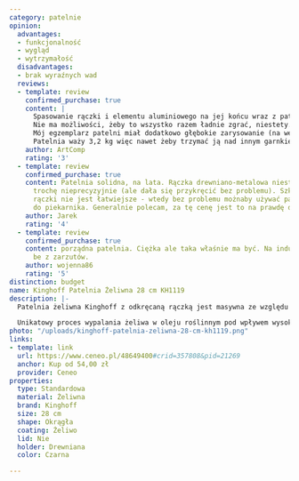 ```yaml
---
category: patelnie
opinion:
  advantages:
  - funkcjonalność
  - wygląd
  - wytrzymałość
  disadvantages:
  - brak wyraźnych wad
  reviews:
  - template: review
    confirmed_purchase: true
    content: |
      Spasowanie rączki i elementu aluminiowego na jej końcu wraz z patelnią pozostawia BARDZO DUŻO do życzenia.
      Nie ma możliwości, żeby to wszystko razem ładnie zgrać, niestety... Jakość spasowania to praktycznie jakość Alliexpress. Natomiast zasadniczy plus patelni to cena (szczególnie w porównaniu do astronomicznych cen Skeppshult).
      Mój egzemplarz patelni miał dodatkowo głębokie zarysowanie (na wewnętrznym boku), które niestety odkryłem dopiero po paru smażeniach... dlatego jej już nie odsyłałem. Mój błąd, że dobrze nie przyjrzałem się jej zaraz po otrzymaniu :(
      Patelnia waży 3,2 kg więc nawet żeby trzymać ją nad innym garnkiem, żeby przełożyć zawartość patelni do garnka, niezbędne są 2 ręce - innymi słowy 1 osoba takiej czynności wykonać nie zdoła ;)
    author: ArtComp
    rating: '3'
  - template: review
    confirmed_purchase: true
    content: Patelnia solidna, na lata. Rączka drewniano-metalowa niestety wykonana
      trochę nieprecyzyjnie (ale dała się przykręcić bez problemu). Szkoda, że mocowanie
      rączki nie jest łatwiejsze - wtedy bez problemu możnaby używać patelni również
      do piekarnika. Generalnie polecam, za tę cenę jest to na prawdę dobra patelnia.
    author: Jarek
    rating: '4'
  - template: review
    confirmed_purchase: true
    content: porządna patelnia. Ciężka ale taka właśnie ma być. Na indukcji działa
      be z zarzutów.
    author: wojenna86
    rating: '5'
distinction: budget
name: Kinghoff Patelnia Żeliwna 28 cm KH1119
description: |-
  Patelnia żeliwna Kinghoff z odkręcaną rączką jest masywna ze względu na tworzywo, z jakiego została wykonana. Waga naczynia pozwala jednak na kumulację oraz utrzymanie odpowiedniej temperatury. Dodatkowo żeliwo ogranicza ilość szkodliwych substancji wchłanianych do organizmu podczas posiłków, korzystnie wpływając na codzienną dietę.

  Unikatowy proces wypalania żeliwa w oleju roślinnym pod wpływem wysokiej temperatury pozwolił uzyskać czarny kolor tworzywa. Jednocześnie zastosowanie tej technologii pozwala na smażenie potraw bez konieczności używania oleju. Uchwyt patelni, który przykręca się do głównej części naczynia, posiada właściwości termoizolacyjne, ponieważ został wykonany z drewna. Ze względu na możliwość rdzewienia, patelnia nie nadaje się do przyrządzania dań o odczynie kwaśnym. Naczynie należy myć wyłącznie ręcznie za pomocą specjalnej szczotki, a tuż po wysuszeniu natłuścić jego wewnętrzną stronę cienką warstwą oleju roślinnego. Aby wydłużyć żywotność naczynia, należy stosować się do zaleceń producenta.
photo: "/uploads/kinghoff-patelnia-zeliwna-28-cm-kh1119.png"
links:
- template: link
  url: https://www.ceneo.pl/48649400#crid=357808&pid=21269
  anchor: Kup od 54,00 zł
  provider: Ceneo
properties:
  type: Standardowa
  material: Żeliwna
  brand: Kinghoff
  size: 28 cm
  shape: Okrągła
  coating: Żeliwo
  lid: Nie
  holder: Drewniana
  color: Czarna

---
```

